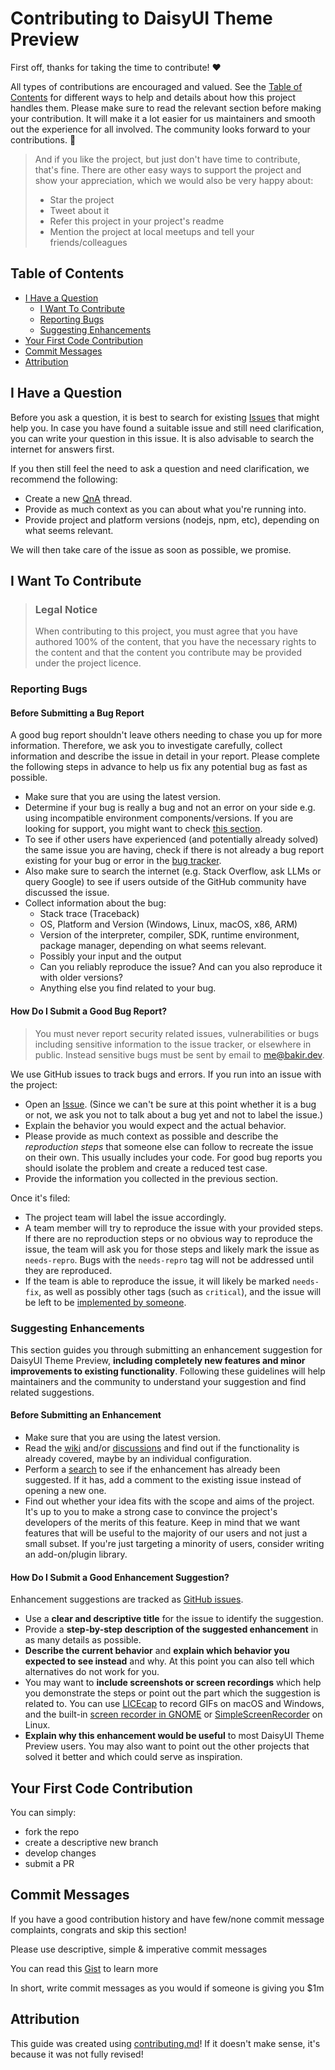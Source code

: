 # Contributing to DaisyUI Theme Preview

First off, thanks for taking the time to contribute! ❤️

All types of contributions are encouraged and valued. See the [Table of Contents](#table-of-contents) for different ways to help and details about how this project handles them. Please make sure to read the relevant section before making your contribution. It will make it a lot easier for us maintainers and smooth out the experience for all involved. The community looks forward to your contributions. 🎉

> And if you like the project, but just don't have time to contribute, that's fine. There are other easy ways to support the project and show your appreciation, which we would also be very happy about:
> - Star the project
> - Tweet about it
> - Refer this project in your project's readme
> - Mention the project at local meetups and tell your friends/colleagues

## Table of Contents

- [I Have a Question](#i-have-a-question)
  - [I Want To Contribute](#i-want-to-contribute)
  - [Reporting Bugs](#reporting-bugs)
  - [Suggesting Enhancements](#suggesting-enhancements)
- [Your First Code Contribution](#your-first-code-contribution)
- [Commit Messages](#commit-messages)
- [Attribution](#attribution)

## I Have a Question

Before you ask a question, it is best to search for existing [Issues](https://github.com/BakirGracic/daisyui-theme-preview/issues) that might help you. In case you have found a suitable issue and still need clarification, you can write your question in this issue. It is also advisable to search the internet for answers first.

If you then still feel the need to ask a question and need clarification, we recommend the following:

- Create a new [QnA](https://github.com/BakirGracic/daisyui-theme-preview/discussions/categories/q-a) thread.
- Provide as much context as you can about what you're running into.
- Provide project and platform versions (nodejs, npm, etc), depending on what seems relevant.

We will then take care of the issue as soon as possible, we promise.

## I Want To Contribute

> ### Legal Notice
> When contributing to this project, you must agree that you have authored 100% of the content, that you have the necessary rights to the content and that the content you contribute may be provided under the project licence.

### Reporting Bugs

#### Before Submitting a Bug Report

A good bug report shouldn't leave others needing to chase you up for more information. Therefore, we ask you to investigate carefully, collect information and describe the issue in detail in your report. Please complete the following steps in advance to help us fix any potential bug as fast as possible.

- Make sure that you are using the latest version.
- Determine if your bug is really a bug and not an error on your side e.g. using incompatible environment components/versions. If you are looking for support, you might want to check [this section](#i-have-a-question).
- To see if other users have experienced (and potentially already solved) the same issue you are having, check if there is not already a bug report existing for your bug or error in the [bug tracker](https://github.com/BakirGracic/daisyui-theme-preview/issues?q=label%3Abug).
- Also make sure to search the internet (e.g. Stack Overflow, ask LLMs or query Google) to see if users outside of the GitHub community have discussed the issue.
- Collect information about the bug:
  - Stack trace (Traceback)
  - OS, Platform and Version (Windows, Linux, macOS, x86, ARM)
  - Version of the interpreter, compiler, SDK, runtime environment, package manager, depending on what seems relevant.
  - Possibly your input and the output
  - Can you reliably reproduce the issue? And can you also reproduce it with older versions?
  - Anything else you find related to your bug.

#### How Do I Submit a Good Bug Report?

> You must never report security related issues, vulnerabilities or bugs including sensitive information to the issue tracker, or elsewhere in public. Instead sensitive bugs must be sent by email to <me@bakir.dev>.

We use GitHub issues to track bugs and errors. If you run into an issue with the project:

- Open an [Issue](https://github.com/BakirGracic/daisyui-theme-preview/issues/new). (Since we can't be sure at this point whether it is a bug or not, we ask you not to talk about a bug yet and not to label the issue.)
- Explain the behavior you would expect and the actual behavior.
- Please provide as much context as possible and describe the *reproduction steps* that someone else can follow to recreate the issue on their own. This usually includes your code. For good bug reports you should isolate the problem and create a reduced test case.
- Provide the information you collected in the previous section.

Once it's filed:

- The project team will label the issue accordingly.
- A team member will try to reproduce the issue with your provided steps. If there are no reproduction steps or no obvious way to reproduce the issue, the team will ask you for those steps and likely mark the issue as `needs-repro`. Bugs with the `needs-repro` tag will not be addressed until they are reproduced.
- If the team is able to reproduce the issue, it will likely be marked `needs-fix`, as well as possibly other tags (such as `critical`), and the issue will be left to be [implemented by someone](#your-first-code-contribution).

### Suggesting Enhancements

This section guides you through submitting an enhancement suggestion for DaisyUI Theme Preview, **including completely new features and minor improvements to existing functionality**. Following these guidelines will help maintainers and the community to understand your suggestion and find related suggestions.

#### Before Submitting an Enhancement

- Make sure that you are using the latest version.
- Read the [wiki](https://github.com/BakirGracic/daisyui-theme-preview/wiki) and/or [discussions](https://github.com/BakirGracic/daisyui-theme-preview/discussions) and find out if the functionality is already covered, maybe by an individual configuration.
- Perform a [search](https://github.com/BakirGracic/daisyui-theme-preview/issues) to see if the enhancement has already been suggested. If it has, add a comment to the existing issue instead of opening a new one.
- Find out whether your idea fits with the scope and aims of the project. It's up to you to make a strong case to convince the project's developers of the merits of this feature. Keep in mind that we want features that will be useful to the majority of our users and not just a small subset. If you're just targeting a minority of users, consider writing an add-on/plugin library.

#### How Do I Submit a Good Enhancement Suggestion?

Enhancement suggestions are tracked as [GitHub issues](https://github.com/BakirGracic/daisyui-theme-preview/issues).

- Use a **clear and descriptive title** for the issue to identify the suggestion.
- Provide a **step-by-step description of the suggested enhancement** in as many details as possible.
- **Describe the current behavior** and **explain which behavior you expected to see instead** and why. At this point you can also tell which alternatives do not work for you.
- You may want to **include screenshots or screen recordings** which help you demonstrate the steps or point out the part which the suggestion is related to. You can use [LICEcap](https://www.cockos.com/licecap/) to record GIFs on macOS and Windows, and the built-in [screen recorder in GNOME](https://help.gnome.org/users/gnome-help/stable/screen-shot-record.html.en) or [SimpleScreenRecorder](https://github.com/MaartenBaert/ssr) on Linux.
- **Explain why this enhancement would be useful** to most DaisyUI Theme Preview users. You may also want to point out the other projects that solved it better and which could serve as inspiration.

## Your First Code Contribution

You can simply:

- fork the repo
- create a descriptive new branch
- develop changes
- submit a PR

## Commit Messages

If you have a good contribution history and have few/none commit message complaints, congrats and skip this section!

Please use descriptive, simple & imperative commit messages

You can read this [Gist](https://gist.github.com/robertpainsi/b632364184e70900af4ab688decf6f53) to learn more

In short, write commit messages as you would if someone is giving you $1m

## Attribution
This guide was created using [contributing.md](https://contributing.md/generator)! If it doesn't make sense, it's because it was not fully revised!
